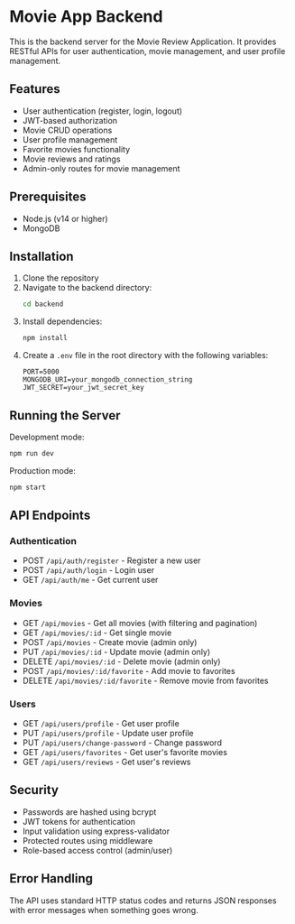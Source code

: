 # Movie App Backend

This is the backend server for the Movie Review Application. It provides RESTful APIs for user authentication, movie management, and user profile management.

## Features

- User authentication (register, login, logout)
- JWT-based authorization
- Movie CRUD operations
- User profile management
- Favorite movies functionality
- Movie reviews and ratings
- Admin-only routes for movie management

## Prerequisites

- Node.js (v14 or higher)
- MongoDB

## Installation

1. Clone the repository
2. Navigate to the backend directory:
   ```bash
   cd backend
   ```
3. Install dependencies:
   ```bash
   npm install
   ```
4. Create a `.env` file in the root directory with the following variables:
   ```
   PORT=5000
   MONGODB_URI=your_mongodb_connection_string
   JWT_SECRET=your_jwt_secret_key
   ```

## Running the Server

Development mode:
```bash
npm run dev
```

Production mode:
```bash
npm start
```

## API Endpoints

### Authentication
- POST `/api/auth/register` - Register a new user
- POST `/api/auth/login` - Login user
- GET `/api/auth/me` - Get current user

### Movies
- GET `/api/movies` - Get all movies (with filtering and pagination)
- GET `/api/movies/:id` - Get single movie
- POST `/api/movies` - Create movie (admin only)
- PUT `/api/movies/:id` - Update movie (admin only)
- DELETE `/api/movies/:id` - Delete movie (admin only)
- POST `/api/movies/:id/favorite` - Add movie to favorites
- DELETE `/api/movies/:id/favorite` - Remove movie from favorites

### Users
- GET `/api/users/profile` - Get user profile
- PUT `/api/users/profile` - Update user profile
- PUT `/api/users/change-password` - Change password
- GET `/api/users/favorites` - Get user's favorite movies
- GET `/api/users/reviews` - Get user's reviews

## Security

- Passwords are hashed using bcrypt
- JWT tokens for authentication
- Input validation using express-validator
- Protected routes using middleware
- Role-based access control (admin/user)

## Error Handling

The API uses standard HTTP status codes and returns JSON responses with error messages when something goes wrong. 